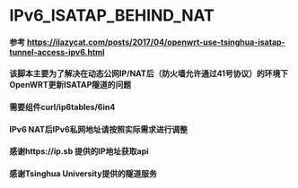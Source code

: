 # IPv6_ISATAP_BEHIND_NAT
#### 参考 https://ilazycat.com/posts/2017/04/openwrt-use-tsinghua-isatap-tunnel-access-ipv6.html
#### 该脚本主要为了解决在动态公网IP/NAT后（防火墙允许通过41号协议）的环境下OpenWRT更新ISATAP隧道的问题
#### 需要组件curl/ip6tables/6in4
#### IPv6 NAT后IPv6私网地址请按照实际需求进行调整
#### 感谢https://ip.sb 提供的IP地址获取api
#### 感谢Tsinghua University提供的隧道服务

